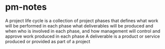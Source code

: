 # pm-notes
A project life cycle is a collection of project phases that defines
what work will be performed in each phase
what deliverables will be produced and when
who is involved in each phase, and 
how management will control and approve work produced in each phase
A deliverable is a product or service produced or provided as part of a project



